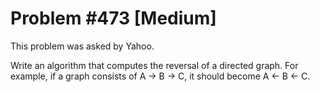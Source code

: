 # Problem #473 [Medium]

This problem was asked by Yahoo.

Write an algorithm that computes the reversal of a directed graph. For example, if a graph consists of A -> B -> C, it should become A <- B <- C.